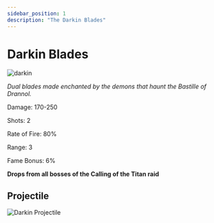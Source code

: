 ```yaml
---
sidebar_position: 1
description: "The Darkin Blades"
---
```


# Darkin Blades

![darkin](https://vwiki.valorserver.com/api/item/picture/darkin%20blades)

<i>Dual blades made enchanted by the demons that haunt the Bastille of Drannol.</i>

Damage: 170-250

Shots: 2

Rate of Fire: 80%

Range: 3

Fame Bonus: 6%

**Drops from all bosses of the Calling of the Titan raid**

## Projectile

![Darkin Projectile](https://cdn.discordapp.com/attachments/953134990428868629/969068839507730473/darkinblades.gif)
